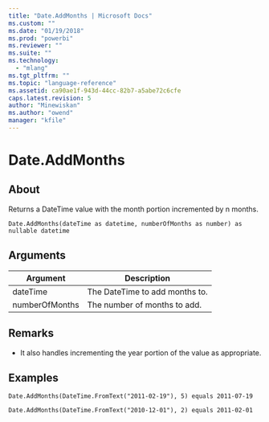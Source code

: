 ```yaml
---
title: "Date.AddMonths | Microsoft Docs"
ms.custom: ""
ms.date: "01/19/2018"
ms.prod: "powerbi"
ms.reviewer: ""
ms.suite: ""
ms.technology: 
  - "mlang"
ms.tgt_pltfrm: ""
ms.topic: "language-reference"
ms.assetid: ca90ae1f-943d-44cc-82b7-a5abe72c6cfe
caps.latest.revision: 5
author: "Minewiskan"
ms.author: "owend"
manager: "kfile"
---
```

# Date.AddMonths

  
## About  
Returns a DateTime value with the month portion incremented by n months.  
  
```  
Date.AddMonths(dateTime as datetime, numberOfMonths as number) as nullable datetime  
```  
  
## Arguments  
  
|Argument|Description|  
|------------|---------------|  
|dateTime|The DateTime to add months to.|  
|numberOfMonths|The number of months to add.|  
  
## Remarks  
  
-   It also handles incrementing the year portion of the value as appropriate.  
  
## Examples  
  
```  
Date.AddMonths(DateTime.FromText("2011-02-19"), 5) equals 2011-07-19  
```  
  
```  
Date.AddMonths(DateTime.FromText("2010-12-01"), 2) equals 2011-02-01  
```  
